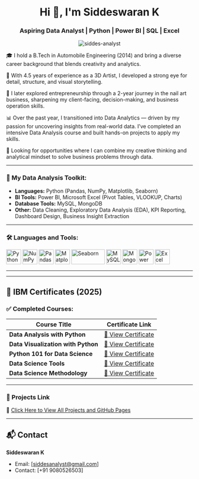 <h1 align="center">Hi 👋, I'm Siddeswaran K</h1>
<h3 align="center">Aspiring Data Analyst | Python | Power BI | SQL | Excel</h3>

<p align="center">
  <img src="https://komarev.com/ghpvc/?username=siddes-analyst&label=Profile%20views&color=0e75b6&style=flat" alt="siddes-analyst" />
</p>

🎓 I hold a B.Tech in Automobile Engineering (2014) and bring a diverse career background that blends creativity and analytics.

🎨 With 4.5 years of experience as a 3D Artist, I developed a strong eye for detail, structure, and visual storytelling.

💅 I later explored entrepreneurship through a 2-year journey in the nail art business, sharpening my client-facing, decision-making, and business operation skills.

📊 Over the past year, I transitioned into Data Analytics — driven by my passion for uncovering insights from real-world data. I’ve completed an intensive Data Analysis course and built hands-on projects to apply my skills.

📍 Looking for opportunities where I can combine my creative thinking and analytical mindset to solve business problems through data.

---

### 🔧 My Data Analysis Toolkit:

- **Languages:** Python (Pandas, NumPy, Matplotlib, Seaborn)
- **BI Tools:** Power BI, Microsoft Excel (Pivot Tables, VLOOKUP, Charts)
- **Database Tools:** MySQL, MongoDB
- **Other:** Data Cleaning, Exploratory Data Analysis (EDA), KPI Reporting, Dashboard Design, Business Insight Extraction

---

### 🛠️ Languages and Tools:

<p align="left">
  <!-- Python -->
  <img src="https://cdn.jsdelivr.net/gh/devicons/devicon/icons/python/python-original.svg" alt="Python" width="40" height="40"/>

  <!-- NumPy -->
  <img src="https://cdn.jsdelivr.net/gh/devicons/devicon/icons/numpy/numpy-original.svg" alt="NumPy" width="40" height="40"/>

  <!-- Pandas (white background version) -->
  <img src="https://cdn.jsdelivr.net/gh/devicons/devicon/icons/pandas/pandas-original.svg" alt="Pandas" width="40" height="40"/>

  <!-- Matplotlib (light version) -->
  <img src="https://www.vectorlogo.zone/logos/matplotlib/matplotlib-icon.svg" alt="Matplotlib" width="40" height="40"/>

  <!-- Seaborn (custom light version workaround) -->
  <img src="https://seaborn.pydata.org/_static/logo-wide-lightbg.svg" alt="Seaborn" width="90" height="40"/>

  <!-- MySQL -->
  <img src="https://cdn.jsdelivr.net/gh/devicons/devicon/icons/mysql/mysql-original.svg" alt="MySQL" width="40" height="40"/>

  <!-- MongoDB -->
  <img src="https://cdn.jsdelivr.net/gh/devicons/devicon/icons/mongodb/mongodb-original.svg" alt="MongoDB" width="40" height="40"/>

  <!-- Power BI (brighter icon) -->
  <img src="https://img.icons8.com/color/48/power-bi.png" alt="Power BI" width="40" height="40"/>

  <!-- Excel -->
  <img src="https://img.icons8.com/color/48/microsoft-excel-2019--v1.png" alt="Excel" width="40" height="40"/>
</p>

---

---

## 🧾 IBM Certificates (2025)

### ✅ Completed Courses:

| Course Title | Certificate Link |
|--------------|------------------|
| **Data Analysis with Python** | [🔗 View Certificate](https://courses.cognitiveclass.ai/certificates/3379be4f86ac447c9e70af851260b696) |
| **Data Visualization with Python** | [🔗 View Certificate](https://courses.cognitiveclass.ai/certificates/f960baf97de44ea69ae15acd80e43db3) | 
| **Python 101 for Data Science** | [🔗 View Certificate](https://courses.learnvista.skillsnetwork.site/certificates/634e141223db4839b95e947c609f5f62) |
| **Data Science Tools** | [🔗 View Certificate](https://courses.learnvista.skillsnetwork.site/certificates/712300d917d74013ac90a0e2114d9f3f) |
| **Data Science Methodology** | [🔗 View Certificate](https://courses.learnvista.skillsnetwork.site/certificates/2164d9d059ef4ccfa30fb35036d3901b) |

---

### 📘 Projects Link

🔗 [Click Here to View All Projects and GitHub Pages](https://github.com/Siddes-Analyst/All_GitHub_Project_And_GitHub_Pages_Link_In_One) 

---

## 📬 Contact
**Siddeswaran K**
- Email: [siddesanalyst@gmail.com]
- Contact: [+91 9080526503]
